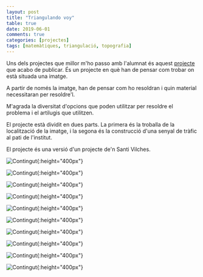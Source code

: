 ```yaml
---
layout: post
title: "Triangulando voy"
table: true
date: 2019-06-01
comments: true
categories: [projectes]
tags: [matemàtiques, triangulació, topografia]
---
```


Uns dels projectes que millor m'ho passo amb l'alumnat és aquest [projecte](/docs/GuiaTriangulando.pdf) que acabo de publicar. És un projecte en què han de pensar com trobar on està situada una imatge.

A partir de només la imatge, han de pensar com ho resoldran i quin material necessitaran per resoldre'l.  

M'agrada la diversitat d'opcions que poden utilitzar per resoldre el problema i el artilugis que utilitzen.

El projecte està dividit en dues parts. La primera és la troballa de la localització de la imatge, i la segona és la construcció d'una senyal de tràfic al pati de l'institut.

El projecte és una versió d'un projecte de'n Santi Vilches.

![Contingut](/assets/img/photostriangulando/bolamon.png){:height="400px"}

![Contingut](/assets/img/photostriangulando/bolamon2.jpg){:height="400px"}

![Contingut](/assets/img/photostriangulando/calculantdistancies.jpg){:height="400px"}

![Contingut](/assets/img/photostriangulando/comhofem.jpg){:height="400px"}

![Contingut](/assets/img/photostriangulando/cordills.jpg){:height="400px"}

![Contingut](/assets/img/photostriangulando/cordills2.jpg){:height="400px"}

![Contingut](/assets/img/photostriangulando/googlemaps.jpg){:height="400px"}

![Contingut](/assets/img/photostriangulando/googlemaps2.jpg){:height="400px"}

![Contingut](/assets/img/photostriangulando/proporcions.jpg){:height="400px"}

![Contingut](/assets/img/photostriangulando/regla.jpg){:height="400px"}
